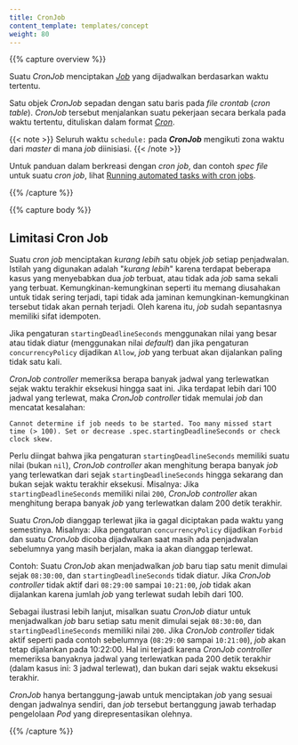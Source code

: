 ```yaml
---
title: CronJob
content_template: templates/concept
weight: 80
---
```


{{% capture overview %}}

Suatu _CronJob_ menciptakan [_Job_](/docs/concepts/workloads/controllers/jobs-run-to-completion/) yang dijadwalkan berdasarkan waktu tertentu.

Satu objek _CronJob_ sepadan dengan satu baris pada _file_ _crontab_ (_cron table_). _CronJob_ tersebut menjalankan suatu pekerjaan secara berkala
pada waktu tertentu, dituliskan dalam format [_Cron_](https://en.wikipedia.org/wiki/Cron).

{{< note >}}
Seluruh waktu `schedule:` pada _**CronJob**_ mengikuti zona waktu dari _master_ di mana _job_ diinisiasi.
{{< /note >}}

Untuk panduan dalam berkreasi dengan _cron job_, dan contoh _spec file_ untuk suatu _cron job_, lihat [Running automated tasks with cron jobs](/docs/tasks/job/automated-tasks-with-cron-jobs).

{{% /capture %}}


{{% capture body %}}

## Limitasi Cron Job

Suatu _cron job_ menciptakan _kurang lebih_ satu objek _job_ setiap penjadwalan. Istilah yang digunakan adalah "_kurang lebih_" karena
terdapat beberapa kasus yang menyebabkan dua _job_ terbuat, atau tidak ada _job_ sama sekali yang terbuat. Kemungkinan-kemungkinan
seperti itu memang diusahakan untuk tidak sering terjadi, tapi tidak ada jaminan kemungkinan-kemungkinan tersebut tidak akan pernah terjadi.
Oleh karena itu, _job_ sudah sepantasnya memiliki sifat idempoten.

Jika pengaturan `startingDeadlineSeconds` menggunakan nilai yang besar atau tidak diatur (menggunakan nilai _default_)
dan jika pengaturan `concurrencyPolicy` dijadikan `Allow`, _job_ yang terbuat akan dijalankan paling tidak satu kali.

_CronJob controller_ memeriksa berapa banyak jadwal yang terlewatkan sejak waktu terakhir eksekusi hingga saat ini. Jika terdapat lebih dari 100 jadwal yang terlewat, maka _CronJob controller_ tidak memulai _job_ dan mencatat kesalahan:

````
Cannot determine if job needs to be started. Too many missed start time (> 100). Set or decrease .spec.startingDeadlineSeconds or check clock skew.
````

Perlu diingat bahwa jika pengaturan `startingDeadlineSeconds` memiliki suatu nilai (bukan `nil`), _CronJob controller_ akan menghitung berapa banyak _job_ yang terlewatkan dari sejak `startingDeadlineSeconds` hingga sekarang dan bukan sejak waktu terakhir eksekusi. Misalnya: Jika `startingDeadlineSeconds` memiliki nilai `200`, _CronJob controller_ akan menghitung berapa banyak _job_ yang terlewatkan dalam 200 detik terakhir.

Suatu _CronJob_ dianggap terlewat jika ia gagal diciptakan pada waktu yang semestinya. Misalnya: Jika pengaturan `concurrencyPolicy` dijadikan `Forbid`
dan suatu _CronJob_ dicoba dijadwalkan saat masih ada penjadwalan sebelumnya yang masih berjalan, maka ia akan dianggap terlewat.

Contoh: Suatu _CronJob_ akan menjadwalkan _job_ baru tiap satu menit dimulai sejak `08:30:00`, dan `startingDeadlineSeconds` tidak diatur.
Jika _CronJob controller_ tidak aktif dari `08:29:00` sampai `10:21:00`, _job_ tidak akan dijalankan karena jumlah _job_ yang terlewat
sudah lebih dari 100.

Sebagai ilustrasi lebih lanjut, misalkan suatu _CronJob_ diatur untuk menjadwalkan _job_ baru setiap satu menit dimulai sejak `08:30:00`,
dan `startingDeadlineSeconds` memiliki nilai `200`. Jika _CronJob controller_ tidak aktif seperti pada contoh sebelumnya (`08:29:00` sampai `10:21:00`),
_job_ akan tetap dijalankan pada 10:22:00. Hal ini terjadi karena _CronJob controller_ memeriksa banyaknya jadwal yang terlewatkan pada 200 detik terakhir
(dalam kasus ini: 3 jadwal terlewat), dan bukan dari sejak waktu eksekusi terakhir.

_CronJob_ hanya bertanggung-jawab untuk menciptakan _job_ yang sesuai dengan jadwalnya sendiri,
dan _job_ tersebut bertanggung jawab terhadap pengelolaan _Pod_ yang direpresentasikan olehnya.

{{% /capture %}}